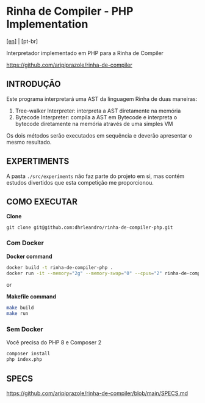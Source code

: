 # Rinha de Compiler - PHP Implementation

[[en]](../README.MD) | [pt-br]

Interpretador implementado em PHP para a Rinha de Compiler

https://github.com/aripiprazole/rinha-de-compiler

## INTRODUÇÃO

Este programa interpretará uma AST da linguagem Rinha de duas maneiras:

1. Tree-walker Interpreter: interpreta a AST diretamente na memória
2. Bytecode Interpreter: compila a AST em Bytecode e interpreta o bytecode diretamente na memória através de uma simples VM

Os dois métodos serão executados em sequência e deverão apresentar o mesmo resultado.

## EXPERTIMENTS

A pasta `./src/experiments` não faz parte do projeto em si, mas contém estudos divertidos que esta competição me proporcionou.

## COMO EXECUTAR

**Clone**
```
git clone git@github.com:dhrleandro/rinha-de-compiler-php.git
```

### Com Docker

**Docker command**
```sh
docker build -t rinha-de-compiler-php .
docker run -it --memory="2g" --memory-swap="0" --cpus="2" rinha-de-compiler-php
```

or

**Makefile command**
```sh
make build
make run
```

### Sem Docker

Você precisa do PHP 8 e Composer 2

```sh
composer install
php index.php
```

## SPECS

https://github.com/aripiprazole/rinha-de-compiler/blob/main/SPECS.md
